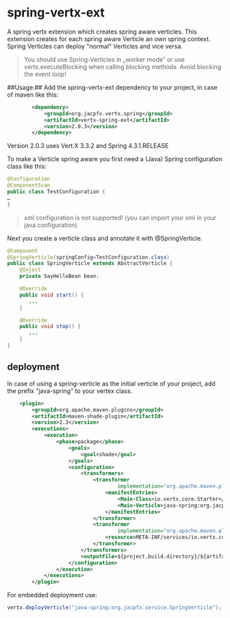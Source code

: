 spring-vertx-ext
================

A spring vertx extension which creates spring aware verticles. This extension creates for each spring aware Verticle an own spring context.
Spring Verticles can deploy "normal" Verticles and vice versa.
> You should use Spring-Verticles in „worker mode“ or use vertx.executeBlocking when calling blocking methods. Avoid blocking the event loop!

##Usage:##
Add the spring-vertx-ext dependency to your project, in case of maven like this:
```xml
        <dependency>
            <groupId>org.jacpfx.vertx.spring</groupId>
            <artifactId>vertx-spring-ext</artifactId>
            <version>2.0.3</version>
        </dependency>
 ```

Version 2.0.3 uses Vert.X 3.3.2 and Spring 4.3.1.RELEASE



To make a Verticle spring aware you first need a (Java) Spring configuration class like this:
```java
@Configuration
@ComponentScan
public class TestConfiguration {
…
}
 ```
> xml configuration is not supported! (you can import your xml in your java configuration)
 
Next you create a verticle class and annotate it with @SpringVerticle.

```java
@Component
@SpringVerticle(springConfig=TestConfiguration.class)
public class SpringVerticle extends AbstractVerticle {
    @Inject
    private SayHelloBean bean;

    @Override
    public void start() {
       ...
    }

    @Override
    public void stop() {
       ...
    }
}

 ```


## deployment ##

In case of using a spring-verticle as the initial verticle of your project, add the prefix "java-spring" to your vertex class.
```xml
    <plugin>
        <groupId>org.apache.maven.plugins</groupId>
        <artifactId>maven-shade-plugin</artifactId>
        <version>2.3</version>
        <executions>
            <execution>
                <phase>package</phase>
                    <goals>
                        <goal>shade</goal>
                    </goals>
                    <configuration>
                        <transformers>
                            <transformer
                                    implementation="org.apache.maven.plugins.shade.resource.ManifestResourceTransformer">
                                <manifestEntries>
                                    <Main-Class>io.vertx.core.Starter</Main-Class>
                                    <Main-Verticle>java-spring:org.jacpfx.service.SpringVerticle</Main-Verticle>
                                </manifestEntries>
                            </transformer>
                            <transformer
                                    implementation="org.apache.maven.plugins.shade.resource.AppendingTransformer">
                                <resource>META-INF/services/io.vertx.core.spi.VerticleFactory</resource>
                            </transformer>
                        </transformers>
                        <outputFile>${project.build.directory}/${artifactId}-${version}-fat.jar</outputFile>
                    </configuration>
                </execution>
            </executions>
        </plugin>

  ```
  
  For embedded deployment use:
  ```java
  vertx.deployVerticle("java-spring:org.jacpfx.service.SpringVerticle"); 
  ```
  
